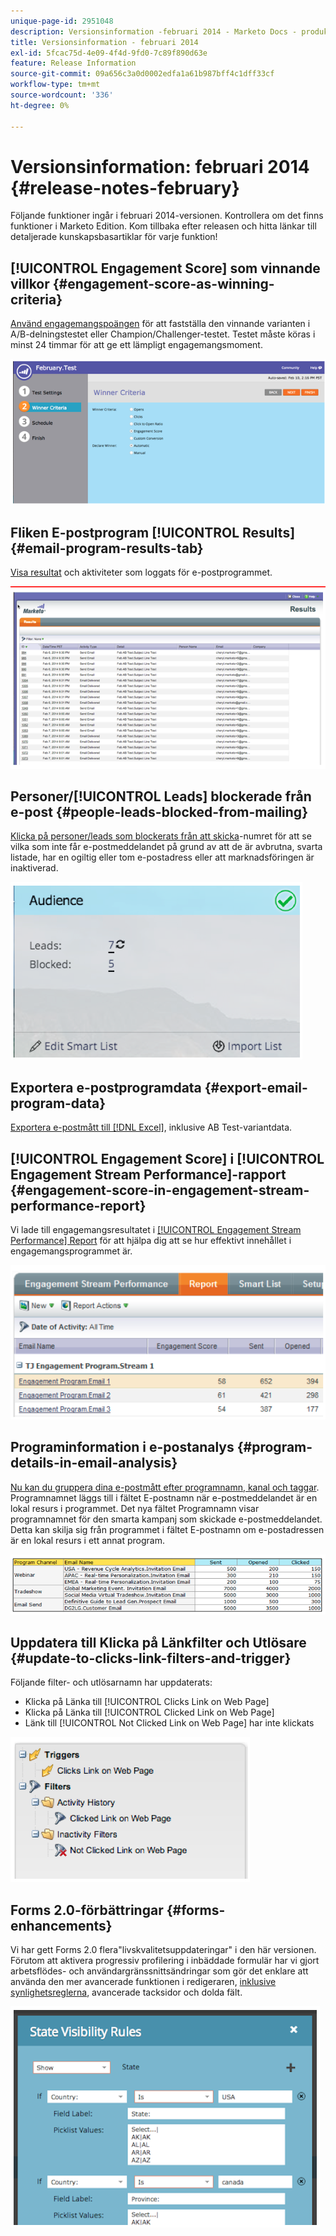 ```yaml
---
unique-page-id: 2951048
description: Versionsinformation -februari 2014 - Marketo Docs - produktdokumentation
title: Versionsinformation - februari 2014
exl-id: 5fcac75d-4e09-4f4d-9fd0-7c89f890d63e
feature: Release Information
source-git-commit: 09a656c3a0d0002edfa1a61b987bff4c1dff33cf
workflow-type: tm+mt
source-wordcount: '336'
ht-degree: 0%

---
```


# Versionsinformation: februari 2014 {#release-notes-february}

Följande funktioner ingår i februari 2014-versionen. Kontrollera om det finns funktioner i Marketo Edition. Kom tillbaka efter releasen och hitta länkar till detaljerade kunskapsbasartiklar för varje funktion!

## [!UICONTROL Engagement Score] som vinnande villkor {#engagement-score-as-winning-criteria}

[Använd engagemangspoängen](/help/marketo/product-docs/email-marketing/email-programs/email-program-actions/email-test-a-b-test/define-the-a-b-test-winner-criteria.md) för att fastställa den vinnande varianten i A/B-delningstestet eller Champion/Challenger-testet. Testet måste köras i minst 24 timmar för att ge ett lämpligt engagemangsmoment.

![](assets/image2014-9-22-10-3a46-3a49.png)

## Fliken E-postprogram [!UICONTROL Results] {#email-program-results-tab}

[Visa resultat](/help/marketo/product-docs/email-marketing/email-programs/email-program-data/view-email-program-results.md) och aktiviteter som loggats för e-postprogrammet.

![](assets/image2014-9-22-10-3a47-3a19.png)

## Personer/[!UICONTROL Leads] blockerade från e-post {#people-leads-blocked-from-mailing}

[Klicka på personer/leads som blockerats från att skicka](/help/marketo/product-docs/email-marketing/email-programs/managing-people-in-email-programs/define-an-audience-with-a-smart-list.md)-numret för att se vilka som inte får e-postmeddelandet på grund av att de är avbrutna, svarta listade, har en ogiltig eller tom e-postadress eller att marknadsföringen är inaktiverad.

![](assets/image2014-9-22-10-3a47-3a42.png)

## Exportera e-postprogramdata {#export-email-program-data}

[Exportera e-postmått till  [!DNL Excel]](/help/marketo/product-docs/email-marketing/email-programs/email-program-data/export-email-program-dashboard-to-excel.md), inklusive AB Test-variantdata.

## [!UICONTROL Engagement Score] i [!UICONTROL Engagement Stream Performance]-rapport {#engagement-score-in-engagement-stream-performance-report}

Vi lade till engagemangsresultatet i [[!UICONTROL Engagement Stream Performance] Report](/help/marketo/product-docs/email-marketing/drip-nurturing/reports-and-notifications/engagement-stream-performance-report.md) för att hjälpa dig att se hur effektivt innehållet i engagemangsprogrammet är.

![](assets/image2014-9-22-10-3a50-3a36.png)

## Programinformation i e-postanalys {#program-details-in-email-analysis}

[Nu kan du gruppera dina e-postmått efter programnamn, kanal och taggar](/help/marketo/product-docs/reporting/revenue-cycle-analytics/email-analysis/build-an-email-analysis-report-that-shows-program-information.md). Programnamnet läggs till i fältet E-postnamn när e-postmeddelandet är en lokal resurs i programmet. Det nya fältet Programnamn visar programnamnet för den smarta kampanj som skickade e-postmeddelandet. Detta kan skilja sig från programmet i fältet E-postnamn om e-postadressen är en lokal resurs i ett annat program.

![](assets/image2014-9-22-10-3a50-3a57.png)

## Uppdatera till Klicka på Länkfilter och Utlösare {#update-to-clicks-link-filters-and-trigger}

Följande filter- och utlösarnamn har uppdaterats:

* Klicka på Länka till [!UICONTROL Clicks Link on Web Page]
* Klicka på Länka till [!UICONTROL Clicked Link on Web Page]
* Länk till [!UICONTROL Not Clicked Link on Web Page] har inte klickats

![](assets/image2014-9-22-10-3a51-3a31.png)

## Forms 2.0-förbättringar {#forms-enhancements}

Vi har gett Forms 2.0 flera&quot;livskvalitetsuppdateringar&quot; i den här versionen. Förutom att aktivera progressiv profilering i inbäddade formulär har vi gjort arbetsflödes- och användargränssnittsändringar som gör det enklare att använda den mer avancerade funktionen i redigeraren, [inklusive synlighetsreglerna](/help/marketo/product-docs/demand-generation/forms/form-fields/dynamically-toggle-visibility-of-a-form-field.md), avancerade tacksidor och dolda fält.

![](assets/image2014-9-22-10-3a51-3a54.png)
